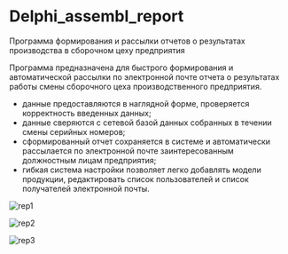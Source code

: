 # Delphi_assembl_report
Программа формирования и рассылки отчетов о результатах производства в сборочном цеху предприятия

Программа предназначена для быстрого формирования и автоматической рассылки по электронной почте отчета о результатах работы смены сборочного цеха производственного предприятия.
- данные предоставляются в наглядной форме, проверяется корректность введенных данных;
- данные сверяются с сетевой базой данных собранных в течении смены серийных номеров;
- сформированный  отчет сохраняется в системе и автоматически рассылается по электронной почте заинтересованным должностным лицам предприятия;
- гибкая система настройки позволяет легко добавлять модели продукции, редактировать список пользователей и список получателей электронной почты.

![rep1](https://github.com/shagi80/Delphi_assembl_report/assets/114309458/03490bd9-1545-4b39-96bf-f7d76432269c)

![rep2](https://github.com/shagi80/Delphi_assembl_report/assets/114309458/e6f2373f-dc8a-46a0-948d-b8288b8ef273)

![rep3](https://github.com/shagi80/Delphi_assembl_report/assets/114309458/afe2888a-9de7-40d3-aa17-dbcf0b6e3a97)
